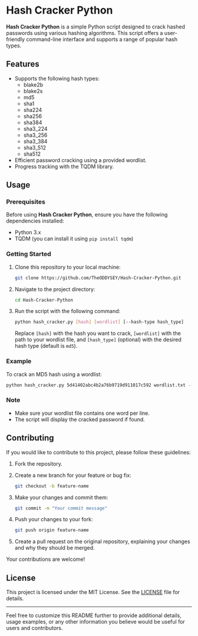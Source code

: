 
# Hash Cracker Python

**Hash Cracker Python** is a simple Python script designed to crack hashed passwords using various hashing algorithms. This script offers a user-friendly command-line interface and supports a range of popular hash types.

## Features

- Supports the following hash types:
  - blake2b
  - blake2s
  - md5
  - sha1
  - sha224
  - sha256
  - sha384
  - sha3_224
  - sha3_256
  - sha3_384
  - sha3_512
  - sha512
- Efficient password cracking using a provided wordlist.
- Progress tracking with the TQDM library.

## Usage

### Prerequisites

Before using **Hash Cracker Python**, ensure you have the following dependencies installed:

- Python 3.x
- TQDM (you can install it using `pip install tqdm`)

### Getting Started

1. Clone this repository to your local machine:

   ```bash
   git clone https://github.com/TheODDYSEY/Hash-Cracker-Python.git
   ```

2. Navigate to the project directory:

   ```bash
   cd Hash-Cracker-Python
   ```

3. Run the script with the following command:

   ```bash
   python hash_cracker.py [hash] [wordlist] [--hash-type hash_type]
   ```

   Replace `[hash]` with the hash you want to crack, `[wordlist]` with the path to your wordlist file, and `[hash_type]` (optional) with the desired hash type (default is `md5`).

### Example

To crack an MD5 hash using a wordlist:

```bash
python hash_cracker.py 5d41402abc4b2a76b9719d911017c592 wordlist.txt --hash-type md5
```

### Note

- Make sure your wordlist file contains one word per line.
- The script will display the cracked password if found.

## Contributing

If you would like to contribute to this project, please follow these guidelines:

1. Fork the repository.

2. Create a new branch for your feature or bug fix:

   ```bash
   git checkout -b feature-name
   ```

3. Make your changes and commit them:

   ```bash
   git commit -m "Your commit message"
   ```

4. Push your changes to your fork:

   ```bash
   git push origin feature-name
   ```

5. Create a pull request on the original repository, explaining your changes and why they should be merged.

Your contributions are welcome!

## License

This project is licensed under the MIT License. See the [LICENSE](LICENSE) file for details.

---

Feel free to customize this README further to provide additional details, usage examples, or any other information you believe would be useful for users and contributors.